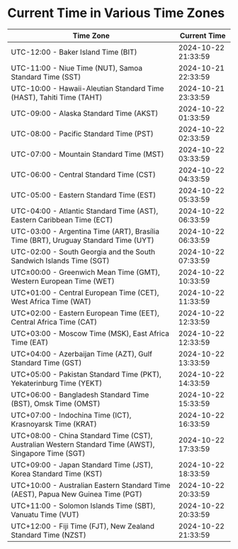 # Current Time in Various Time Zones

| Time Zone | Current Time |
|-----------|--------------|
| UTC-12:00 - Baker Island Time (BIT) | 2024-10-22 21:33:59 |
| UTC-11:00 - Niue Time (NUT), Samoa Standard Time (SST) | 2024-10-21 22:33:59 |
| UTC-10:00 - Hawaii-Aleutian Standard Time (HAST), Tahiti Time (TAHT) | 2024-10-21 23:33:59 |
| UTC-09:00 - Alaska Standard Time (AKST) | 2024-10-22 01:33:59 |
| UTC-08:00 - Pacific Standard Time (PST) | 2024-10-22 02:33:59 |
| UTC-07:00 - Mountain Standard Time (MST) | 2024-10-22 03:33:59 |
| UTC-06:00 - Central Standard Time (CST) | 2024-10-22 04:33:59 |
| UTC-05:00 - Eastern Standard Time (EST) | 2024-10-22 05:33:59 |
| UTC-04:00 - Atlantic Standard Time (AST), Eastern Caribbean Time (ECT) | 2024-10-22 06:33:59 |
| UTC-03:00 - Argentina Time (ART), Brasília Time (BRT), Uruguay Standard Time (UYT) | 2024-10-22 06:33:59 |
| UTC-02:00 - South Georgia and the South Sandwich Islands Time (SGT) | 2024-10-22 07:33:59 |
| UTC±00:00 - Greenwich Mean Time (GMT), Western European Time (WET) | 2024-10-22 10:33:59 |
| UTC+01:00 - Central European Time (CET), West Africa Time (WAT) | 2024-10-22 11:33:59 |
| UTC+02:00 - Eastern European Time (EET), Central Africa Time (CAT) | 2024-10-22 12:33:59 |
| UTC+03:00 - Moscow Time (MSK), East Africa Time (EAT) | 2024-10-22 12:33:59 |
| UTC+04:00 - Azerbaijan Time (AZT), Gulf Standard Time (GST) | 2024-10-22 13:33:59 |
| UTC+05:00 - Pakistan Standard Time (PKT), Yekaterinburg Time (YEKT) | 2024-10-22 14:33:59 |
| UTC+06:00 - Bangladesh Standard Time (BST), Omsk Time (OMST) | 2024-10-22 15:33:59 |
| UTC+07:00 - Indochina Time (ICT), Krasnoyarsk Time (KRAT) | 2024-10-22 16:33:59 |
| UTC+08:00 - China Standard Time (CST), Australian Western Standard Time (AWST), Singapore Time (SGT) | 2024-10-22 17:33:59 |
| UTC+09:00 - Japan Standard Time (JST), Korea Standard Time (KST) | 2024-10-22 18:33:59 |
| UTC+10:00 - Australian Eastern Standard Time (AEST), Papua New Guinea Time (PGT) | 2024-10-22 20:33:59 |
| UTC+11:00 - Solomon Islands Time (SBT), Vanuatu Time (VUT) | 2024-10-22 20:33:59 |
| UTC+12:00 - Fiji Time (FJT), New Zealand Standard Time (NZST) | 2024-10-22 21:33:59 |
